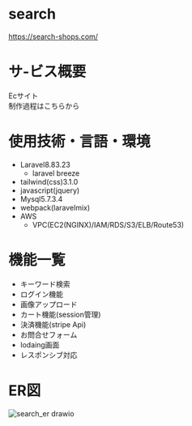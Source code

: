 # search
https://search-shops.com/

# サ-ビス概要
Ecサイト<br>
制作過程はこちらから

# 使用技術・言語・環境
- Laravel8.83.23
  - laravel breeze
- tailwind(css)3.1.0
- javascript(jquery)
- Mysql5.7.3.4
- webpack(laravelmix)
- AWS
  - VPC(EC2(NGINX)/IAM/RDS/S3/ELB/Route53)
  
# 機能一覧
- キーワード検索
- ログイン機能
- 画像アップロード
- カート機能(session管理)
- 決済機能(stripe Api)
- お問合せフォーム
- lodaing画面
- レスポンシブ対応

# ER図
![search_er drawio](https://github.com/morishima06/search/assets/91010416/bcd65dc9-ee06-48c9-8c39-f4dbd4e9d147)
